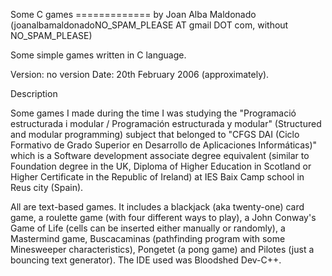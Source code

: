 Some C games
============= by Joan Alba Maldonado (joanalbamaldonadoNO_SPAM_PLEASE AT gmail DOT com, without NO_SPAM_PLEASE)

Some simple games written in C language.

Version: no version
Date: 20th February 2006 (approximately).


Description

Some games I made during the time I was studying the "Programació estructurada i modular / Programación estructurada y modular" (Structured and modular programming) subject that belonged to "CFGS DAI (Ciclo Formativo de Grado Superior en Desarrollo de Aplicaciones Informáticas)" which is a Software development associate degree equivalent (similar to Foundation degree in the UK, Diploma of Higher Education in Scotland or Higher Certificate in the Republic of Ireland) at IES Baix Camp school in Reus city (Spain).

All are text-based games. It includes a blackjack (aka twenty-one) card game, a roulette game (with four different ways to play), a John Conway's Game of Life (cells can be inserted either manually or randomly), a Mastermind game, Buscacaminas (pathfinding program with some Minesweeper characteristics), Pongetet (a pong game) and Pilotes (just a bouncing text generator). The IDE used was Bloodshed Dev-C++.